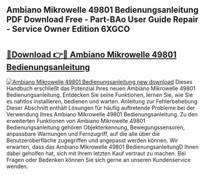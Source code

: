 ## Ambiano Mikrowelle 49801 Bedienungsanleitung PDF Download Free - Part-BAo User Guide Repair - Service Owner Edition 6XGCO

# <h2><a href="http://df2ioq.blite.top/?on=Ambiano+Mikrowelle+49801+Bedienungsanleitung">🔗Download 👉🔴 Ambiano Mikrowelle 49801 Bedienungsanleitung</a></h2>

[![Ambiano Mikrowelle 49801 Bedienungsanleitung new download](https://i.imgur.com/lujVjoI.png)](http://df2ioq.blite.top/?on=Ambiano+Mikrowelle+49801+Bedienungsanleitung)
Dieses Handbuch erschließt das Potenzial Ihres neuen Ambiano Mikrowelle 49801 Bedienungsanleitung. Entdecken Sie seine Funktionen, lernen Sie, wie Sie es nahtlos installieren, bedienen und warten. Anleitung zur Fehlerbehebung Dieser Abschnitt enthält Lösungen für häufig auftretende Probleme bei der Verwendung Ihres Ambiano Mikrowelle 49801 Bedienungsanleitung. Zu den erweiterten Funktionen von Ambiano Mikrowelle 49801 Bedienungsanleitung gehören Objekterkennung, Bewegungssensoren, anpassbare Warnungen und Fernzugriff, auf die alle über die Benutzeroberfläche zugegriffen und angepasst werden können. Wir erwarten, dass das Ambiano Mikrowelle 49801 BedienungsanleitungD Ihnen dabei geholfen hat, sich mit Ihrem letzten Kauf vertraut zu machen. Bei Fragen oder Bedenken können Sie sich gerne an unseren Kundenservice wenden.

